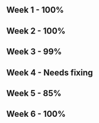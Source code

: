 ## Week 1 - 100%
## Week 2 - 100%
## Week 3 - 99%
## Week 4 - Needs fixing 
## Week 5 - 85%
## Week 6 - 100%
